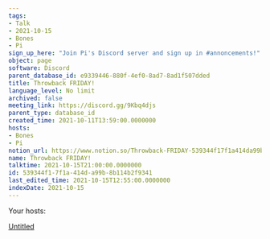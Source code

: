 ```yaml
---
tags:
- Talk
- 2021-10-15
- Bones
- Pi
sign_up_here: "Join Pi's Discord server and sign up in #annoncements!"
object: page
software: Discord
parent_database_id: e9339446-880f-4ef0-8ad7-8ad1f507dded
title: Throwback FRIDAY!
language_level: No limit
archived: false
meeting_link: https://discord.gg/9Kbq4djs
parent_type: database_id
created_time: 2021-10-11T13:59:00.0000000
hosts:
- Bones
- Pi
notion_url: https://www.notion.so/Throwback-FRIDAY-539344f17f1a414da99b8b114b2f9341
name: Throwback FRIDAY!
talktime: 2021-10-15T21:00:00.0000000
id: 539344f1-7f1a-414d-a99b-8b114b2f9341
last_edited_time: 2021-10-15T12:55:00.0000000
indexDate: 2021-10-15
---
```




Your hosts:

[Untitled](https://www.notion.so/482e61b02b9c4456b2b4fe86bb7544c6)   





